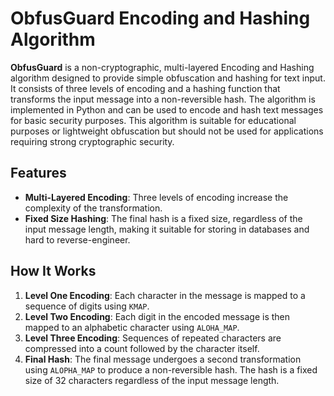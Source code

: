 # ObfusGuard Encoding and Hashing Algorithm

**ObfusGuard** is a non-cryptographic, multi-layered Encoding and Hashing algorithm designed to provide simple obfuscation and hashing for text input. It consists of three levels of encoding and a hashing function that transforms the input message into a non-reversible hash. The algorithm is implemented in Python and can be used to encode and hash text messages for basic security purposes. This algorithm is suitable for educational purposes or lightweight obfuscation but should not be used for applications requiring strong cryptographic security.

## Features

- **Multi-Layered Encoding**: Three levels of encoding increase the complexity of the transformation.
- **Fixed Size Hashing**: The final hash is a fixed size, regardless of the input message length, making it suitable for storing in databases and hard to reverse-engineer.

## How It Works

1. **Level One Encoding**: Each character in the message is mapped to a sequence of digits using `KMAP`.
2. **Level Two Encoding**: Each digit in the encoded message is then mapped to an alphabetic character using `ALOHA_MAP`.
3. **Level Three Encoding**: Sequences of repeated characters are compressed into a count followed by the character itself.
4. **Final Hash**: The final message undergoes a second transformation using `ALOPHA_MAP` to produce a non-reversible hash. The hash is a fixed size of 32 characters regardless of the input message length.
<!-- 
# ObfusGuard

ObfusGuard is a Python package that provides multilevel Encoding and hashing.

## Installation

```bash
pip install ObfusGuard -->
